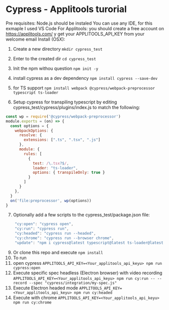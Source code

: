 # Cypress - Applitools turorial
Pre requisites: Node.js should be instaled
You can use any IDE, for this exmaple I used VS Code
For Applitools: you should create a free account on https://applitools.com/ y get your APPLITOOLS_API_KEY from your welcome email
Install (OSX):
1. Create a new directory  `mkdir cypress_test`
2. Enter to the created dir `cd cypress_test`
3. Init the npm withou question `npm init -y`
4. install cypress as a dev dependency `npm install cypress --save-dev`
5. for TS support `npm install webpack @cypress/webpack-preprocessor typescript ts-loader`  

6. Setup cypress for transpiling typescript by editing cypress_test/cypress/plugins/index.js to match the following:
```javascript
const wp = require('@cypress/webpack-preprocessor')
module.exports = (on) => {
  const options = {
    webpackOptions: {
      resolve: {
        extensions: [".ts", ".tsx", ".js"]
      },
      module: {
        rules: [
          {
            test: /\.tsx?$/,
            loader: "ts-loader",
            options: { transpileOnly: true }
          }
        ]
      }
    },
  }
  on('file:preprocessor', wp(options))
}
````
7. Optionally add a few scripts to the cypress_test/package.json file:
```javascript
    "cy:open": "cypress open",
    "cy:run": "cypress run",
    "cy:headed": "cypress run --headed",
    "cy:chrome": "cypress run --browser chrome",
    "update": "npm i cypress@latest typescript@latest ts-loader@latest webpack@latest @cypress/webpack-preprocessor@latest -S -E"
````    
9. Or clone this repo and execute `npm install`
8. To run
  1. open cypress  `APPLITOOLS_API_KEY=<Your_applitools_api_keyu> npm run cypress:open`
  2. Execute specific spec headless (Electron browser) with video recording `APPLITOOLS_API_KEY=<Your_applitools_api_keyu> npm run cy:run -- --record --spec "cypress/integration/my-spec.js"`
  3. Execute Electron headed mode `APPLITOOLS_API_KEY=<Your_applitools_api_keyu> npm run cy:headed`
  4. Execute with chrome `APPLITOOLS_API_KEY=<Your_applitools_api_keyu> npm run cy:chrome`

